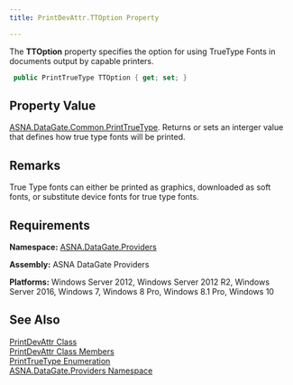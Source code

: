 ```yaml
---
title: PrintDevAttr.TTOption Property

---
```


The **TTOption** property specifies the option for using TrueType Fonts in documents output by capable printers. 

```cs
 public PrintTrueType TTOption { get; set; }
```


## Property Value

[ASNA.DataGate.Common.PrintTrueType](print-true-type-enumeration.html). Returns or sets an interger value that defines how true type fonts will be printed. 
## Remarks

True Type fonts can either be printed as graphics, downloaded as soft fonts, or substitute device fonts for true type fonts.
## Requirements

**Namespace:** [ ASNA.DataGate.Providers](datagate-providers-namespace.html) 

**Assembly:** ASNA DataGate Providers

**Platforms:** Windows Server 2012, Windows Server 2012 R2, Windows Server 2016, Windows 7, Windows 8 Pro, Windows 8.1 Pro, Windows 10
## See Also


[PrintDevAttr Class](print-dev-attr-class.html)
      <br />
[PrintDevAttr Class Members](print-dev-attr-members.html)
      <br />
[PrintTrueType Enumeration](print-true-type-enumeration.html)
      <br />
[ASNA.DataGate.Providers Namespace](datagate-providers-namespace.html)

